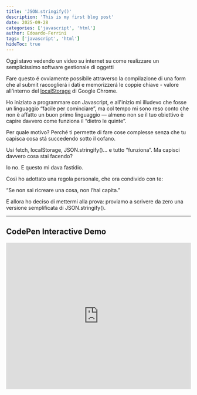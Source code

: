 ```yaml
---
title: 'JSON.stringify()'
description: 'This is my first blog post'
date: 2025-09-28
categories: ['javascript', 'html']
author: Edoardo-Ferrini
tags: ['javascript', 'html']
hideToc: true
---
```

Oggi stavo vedendo un video su internet su come realizzare un semplicissimo software gestionale di oggetti

Fare questo é ovviamente possibile attraverso la compilazione di una form che al submit raccoglierá i dati e memorizzerá le coppie chiave - valore all'interno del <a href="https://it.javascript.info/localstorage">localStorage</a> di Google Chrome.

Ho iniziato a programmare con Javascript, e all'inizio mi illudevo che fosse un linguaggio “facile per cominciare”, ma col tempo mi sono reso conto che non è affatto un buon primo linguaggio — almeno non se il tuo obiettivo è capire davvero come funziona il “dietro le quinte”.

Per quale motivo? Perché ti permette di fare cose complesse senza che tu capisca cosa stá succedendo sotto il cofano.

Usi fetch, localStorage, JSON.stringify()… e tutto “funziona”. Ma capisci davvero cosa stai facendo?

Io no. E questo mi dava fastidio.

Così ho adottato una regola personale, che ora condivido con te:

“Se non sai ricreare una cosa, non l’hai capita.” 

E allora ho deciso di mettermi alla prova: proviamo a scrivere da zero una versione semplificata di JSON.stringify().


---

## CodePen Interactive Demo

<iframe height="400" style="width: 100%;" scrolling="no" title="Retro Terminal" src="https://codepen.io/EdoardoFerrini/embed/emJJqaK?default-tab=result&theme-id=dark" frameborder="no" loading="lazy" allowtransparency="true" allowfullscreen="true">
  See the Pen <a href="https://codepen.io/EdoardoFerrini/pen/emJJqaK">Retro Terminal</a> by MillerTime (<a href="https://codepen.io/EdoardoFerrini">@MillerTime</a>) on <a href="https://codepen.io">CodePen</a>.
</iframe>

<br>